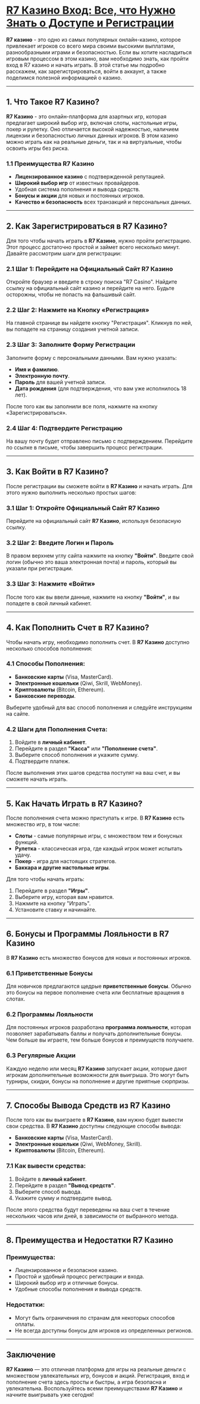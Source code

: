 # [R7 Казино Вход: Все, что Нужно Знать о Доступе и Регистрации](https://brandplay.link/dByFXP7h)

**R7 казино** - это одно из самых популярных онлайн-казино, которое привлекает игроков со всего мира своими высокими выплатами, разнообразными играми и безопасностью. Если вы хотите насладиться игровым процессом в этом казино, вам необходимо знать, как пройти вход в R7 казино и начать играть. В этой статье мы подробно расскажем, как зарегистрироваться, войти в аккаунт, а также поделимся полезной информацией о казино.

***

## 1. Что Такое R7 Казино?

**R7 Казино** - это онлайн-платформа для азартных игр, которая предлагает широкий выбор игр, включая слоты, настольные игры, покер и рулетку. Оно отличается высокой надежностью, наличием лицензии и безопасностью личных данных игроков. В этом казино можно играть как на реальные деньги, так и на виртуальные, чтобы освоить игры без риска.

### 1.1 Преимущества R7 Казино

* **Лицензированное казино** с подтвержденной репутацией.
* **Широкий выбор игр** от известных провайдеров.
* Удобная система пополнения и вывода средств.
* **Бонусы и акции** для новых и постоянных игроков.
* **Качество и безопасность** всех транзакций и персональных данных.

***

## 2. Как Зарегистрироваться в R7 Казино?

Для того чтобы начать играть в **R7 Казино**, нужно пройти регистрацию. Этот процесс достаточно простой и займет всего несколько минут. Давайте рассмотрим шаги для регистрации:

### 2.1 Шаг 1: Перейдите на Официальный Сайт R7 Казино

Откройте браузер и введите в строку поиска "R7 Casino". Найдите ссылку на официальный сайт казино и перейдите на него. Будьте осторожны, чтобы не попасть на фальшивый сайт.

### 2.2 Шаг 2: Нажмите на Кнопку «Регистрация»

На главной странице вы найдете кнопку "Регистрация". Кликнув по ней, вы попадете на страницу создания учетной записи.

### 2.3 Шаг 3: Заполните Форму Регистрации

Заполните форму с персональными данными. Вам нужно указать:

* **Имя и фамилию**.
* **Электронную почту**.
* **Пароль** для вашей учетной записи.
* **Дата рождения** (для подтверждения, что вам уже исполнилось 18 лет).

После того как вы заполнили все поля, нажмите на кнопку «Зарегистрироваться».

### 2.4 Шаг 4: Подтвердите Регистрацию

На вашу почту будет отправлено письмо с подтверждением. Перейдите по ссылке в письме, чтобы завершить процесс регистрации.

***

## 3. Как Войти в R7 Казино?

После регистрации вы сможете войти в **R7 Казино** и начать играть. Для этого нужно выполнить несколько простых шагов:

### 3.1 Шаг 1: Откройте Официальный Сайт R7 Казино

Перейдите на официальный сайт **R7 Казино**, используя безопасную ссылку.

### 3.2 Шаг 2: Введите Логин и Пароль

В правом верхнем углу сайта нажмите на кнопку **"Войти"**. Введите свой логин (обычно это ваша электронная почта) и пароль, который вы указали при регистрации.

### 3.3 Шаг 3: Нажмите «Войти»

После того как вы ввели данные, нажмите на кнопку **"Войти"**, и вы попадете в свой личный кабинет.

***

## 4. Как Пополнить Счет в R7 Казино?

Чтобы начать игру, необходимо пополнить счет. В **R7 Казино** доступно несколько способов пополнения:

### 4.1 Способы Пополнения:

* **Банковские карты** (Visa, MasterCard).
* **Электронные кошельки** (Qiwi, Skrill, WebMoney).
* **Криптовалюты** (Bitcoin, Ethereum).
* **Банковские переводы**.

Выберите удобный для вас способ пополнения и следуйте инструкциям на сайте.

### 4.2 Шаги для Пополнения Счета:

1. Войдите в **личный кабинет**.
2. Перейдите в раздел **"Касса"** или **"Пополнение счета"**.
3. Выберите способ пополнения и укажите сумму.
4. Подтвердите платеж.

После выполнения этих шагов средства поступят на ваш счет, и вы сможете начать играть.

***

## 5. Как Начать Играть в R7 Казино?

После пополнения счета можно приступать к игре. В **R7 Казино** есть множество игр, в том числе:

* **Слоты** - самые популярные игры, с множеством тем и бонусных функций.
* **Рулетка** - классическая игра, где каждый игрок может испытать удачу.
* **Покер** - игра для настоящих стратегов.
* **Баккара и другие настольные игры**.

Для того чтобы начать играть:

1. Перейдите в раздел **"Игры"**.
2. Выберите игру, которая вам нравится.
3. Нажмите на кнопку "Играть".
4. Установите ставку и начинайте.

***

## 6. Бонусы и Программы Лояльности в R7 Казино

В **R7 Казино** есть множество бонусов для новых и постоянных игроков.

### 6.1 Приветственные Бонусы

Для новичков предлагаются щедрые **приветственные бонусы**. Обычно это бонусы на первое пополнение счета или бесплатные вращения в слотах.

### 6.2 Программы Лояльности

Для постоянных игроков разработана **программа лояльности**, которая позволяет зарабатывать баллы и получать дополнительные бонусы. Чем больше вы играете, тем больше бонусов и преимуществ получаете.

### 6.3 Регулярные Акции

Каждую неделю или месяц **R7 Казино** запускает акции, которые дают игрокам дополнительные возможности для выигрыша. Это могут быть турниры, скидки, бонусы на пополнение и другие приятные сюрпризы.

***

## 7. Способы Вывода Средств из R7 Казино

После того как вы выиграете в **R7 Казино**, вам нужно будет вывести свои средства. В **R7 Казино** доступны следующие способы вывода:

* **Банковские карты** (Visa, MasterCard).
* **Электронные кошельки** (Qiwi, WebMoney, Skrill).
* **Криптовалюты** (Bitcoin, Ethereum).

### 7.1 Как вывести средства:

1. Войдите в **личный кабинет**.
2. Перейдите в раздел **"Вывод средств"**.
3. Выберите способ вывода.
4. Укажите сумму и подтвердите вывод.

После этого средства будут переведены на ваш счет в течение нескольких часов или дней, в зависимости от выбранного метода.

***

## 8. Преимущества и Недостатки R7 Казино

### Преимущества:

* Лицензированное и безопасное казино.
* Простой и удобный процесс регистрации и входа.
* Широкий выбор игр и отличные бонусы.
* Удобные способы пополнения и вывода средств.

### Недостатки:

* Могут быть ограничения по странам для некоторых способов оплаты.
* Не всегда доступны бонусы для игроков из определенных регионов.

***

## Заключение

**R7 Казино** — это отличная платформа для игры на реальные деньги с множеством увлекательных игр, бонусов и акций. Регистрация, вход и пополнение счета здесь просты и быстры, а игра безопасна и увлекательна. Воспользуйтесь всеми преимуществами **R7 Казино** и начните выигрывать уже сегодня!
